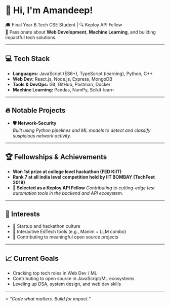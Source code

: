 # 👋 Hi, I'm Amandeep!

🎓 Final Year B.Tech CSE Student | 🔍 Keploy API Fellow  
🚀 Passionate about **Web Development**, **Machine Learning**, and building impactful tech solutions.  

---

## 💻 Tech Stack

- **Languages:** JavaScript (ES6+), TypeScript (learning), Python, C++
- **Web Dev:** React.js, Node.js, Express, MongoDB
- **Tools & DevOps:** Git, GitHub, Postman, Docker
- **Machine Learning:** Pandas, NumPy, Scikit-learn
---

## 🔥 Notable Projects

- **🛡️ Network-Security**  
  _Built using Python pipelines and ML models to detect and classify suspicious network activity._

---

## 🏆 Fellowships & Achievements

- **Won 1st prize at college level hackathon (FED KIIT)**
- **Rank 7 at all india level competition held by IIT BOMBAY (TechFest 2019)**
- **🚀 Selected as a Keploy API Fellow**
  _Contributing to cutting-edge test automation tools in the backend and API ecosystem._

---

## 🎯 Interests

- 🚀 Startup and hackathon culture  
- 🎨 Interactive EdTech tools (e.g., Manim + LLM combo)  
- 🤝 Contributing to meaningful open source projects

---

## 📈 Current Goals

- Cracking top tech roles in Web Dev / ML  
- Contributing to open source in JavaScript/ML ecosystems  
- Leveling up DSA, system design, and web dev skills
---

⭐ _“Code what matters. Build for impact.”_  
